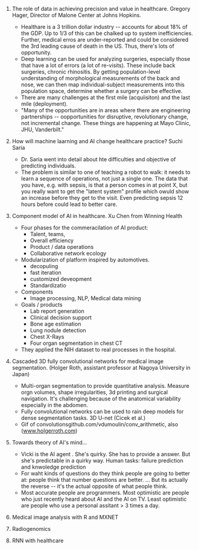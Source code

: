 1. The role of data in achieving precision and value in healthcare. Gregory Hager, Director of Malone Center at Johns Hopkins.
	- Healthare is a 3 trillion dollar industry -- accounts for about 18% of the GDP. Up to 1/3 of this can be chalked up to system inefficiencies. Further, medical erros are under-reported and could be considered the 3rd leading cause of death in the US. Thus, there's lots of opportunity.
	- Deep learning can be used for analyzing surgeries, especially those that have a lot of errors (a lot of re-visits). These include back surgeries, chronic rhinositis. By getting population-level understanding of morphological measurements of the back and nose, we can then map individual-subject measurements into this population space, determine whether a surgery can be effective.
	- There are many challenges  at the first mile (acquiisiton) and the last mile (deployment). 
	- "Many of the opportunities are in areas where there are engineering partnerships -- oopportunities for disruptive, revolutionary change, not incremental change. These things are happening at Mayo Clinic, JHU, Vanderbilt."

2. How will machine laarning and AI change healthcare practice? Suchi Saria
	- Dr. Saria went into detail about hte difficulties and objective of predicting individuals. 
	- The problem is similar to one of teaching a robot to walk: it needs to learn a sequence of operations, not just a single one. The data that you have, e.g. with sepsis, is that a person comes in at point X, but you really want to get the "latent system" profile which owuld show an increase before they get to the visit. Even predicting sepsis 12 hours before could lead to better care. 

3. Component model of AI in healthcare. Xu Chen from Winning Health
	- Four phases for the commeracilation of AI product: 
		- Talent, teams,
		- Overall efficiency
		- Product / data operations
		- Collaborative network ecology
	- Modularization of platform inspired by automotives. 
		- decopuling
		- fast iteration
		- customized deveopment
		- Standardizatio 
	- Components
		- Image processing, NLP, Medical data mining
	- Goals / products
		- Lab report generation
		- Clinical decision support
		- Bone age estimation
		- Lung nodule  detection
		- Chest X-Rays 
		- Four organ segmentation in chest CT
	- They applied the NIH dataset to real processes in the hospital.

4. Cascaded 3D fully convolutional networks for medical image segmentation. (Holger Roth, assistant professor at Nagoya University in Japan)
	- Multi-organ segmentation to provide quantitative analysis. Measure orgn volumes, shape irregularities, 3d printing and surgical navigation. It's challenging because of the anatomical variability especially in the abdomen.
	- Fully convolutional networks can be used to rain deep models for dense segmentation tasks. 3D U-net (Cicek et al.)
	- Gif of convolutionsgithub.com/vdumoulin/conv_arithmetic, also (www.holgerroth.com)


7. Towards theory of AI's mind...
	- Vicki is the AI agent . She's quirky. She has to provide a answer. But she's predictable in a quirky way. Human tasks: failure prediction and knwoledge prediction
	- For waht kinds of questions do they think people are going to better at: people think that number questions are better. ... But its actually the reverse -- it's the actual opposite of what people think. 
	- Most accurate people are programmers. Most optimistic are people who just recently heard about AI and the AI on TV. Least optimistic are people who use a personal assitant > 3 times a day. 

6. Medical image analysis with R and MXNET
7. Radiogenomics
8. RNN with healthcare
